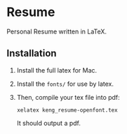 # Resume

Personal Resume written in LaTeX.

## Installation

1. Install the full latex for Mac.

2. Install the `fonts/` for use by latex.

3. Then, compile your tex file into pdf:

    ```shell
    xelatex keng_resume-openfont.tex
    ```

    It should output a pdf.
